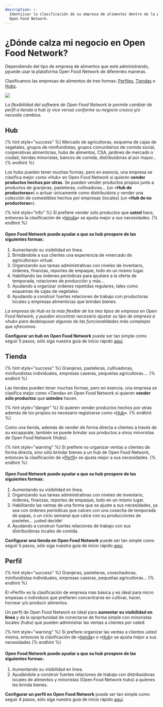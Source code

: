```yaml
---
description: >-
  Identiicar la clasificación de su empresa de alimentos dentro de la plataforma
  Open Food Network.
---
```


# ¿Dónde calza mi negocio en Open Food Network?

Dependiendo del tipo de empresa de alimentos que esté administrando, ppuede usar la plataforma Open Food Network de diferentes maneras.

Clasificamos las empresas de alimentos de tres formas: [Perfiles](your-quick-start-on-ofn-given-who-you-are.md#profile), [Tiendas](your-quick-start-on-ofn-given-who-you-are.md#shop) o [Hubs](your-quick-start-on-ofn-given-who-you-are.md#hub).

![](.gitbook/assets/index.svg)

_La flexibilidad del software de Open Food Network le permite cambiar de perfil a tienda a hub (y vice versa) conforme su negocio crezca y/o necesite cambios._

## Hub

{% hint style="success" %}
Mercado de agricultoras, esquema de cajas de vegetales, grupos de minifundistas, grupos comunitarios de comida social, cooperativas alimenticias, hubs de alimentos, CSA, jardines de mercado o ciudad, tiendas minoristas, bancos de comida, distribuidoras al por mayor...
{% endhint %}

Los hubs pueden tener muchas formas, pero en esencia, una empresa se clasifica mejor como «Hub» en Open Food Network si quieren **vender productos hechos por otras**. Se pueden vender productos propios junto a productos de granjeras, pasteleras, cultivadoras... (un «**Hub de productoras»**) o actuar únicamente como distribuidora y vender una colección de comestibles hechos por empresas (locales) (un «**Hub de no productoras**»).

{% hint style="info" %}
Si prefiere vender sólo productos que **usted** hace, entonces la clasificación de «[tienda](your-quick-start-on-ofn-given-who-you-are.md#shop)» se ajusta mejor a sus necesidades.
{% endhint %}

#### Open Food Network puede ayudar a que su hub prospere de las siguientes formas:

1. Aumentando su visibilidad en línea.
2. Brindándole a sus clientes una experiencia de «mercado de agricultoras» virtual.
3. Organizando sus tareas administrativas con niveles de inventario, órdenes, finanzas, reportes de empaque, todo en un mismo lugar.
4. Habilitando las órdenes periódicas para ajustare a la oferta de temporada, rotaciones de producción y más...
5. Ayudando a organizar ordenes repetidas regulares, tales como esquemas de cajas de vegetales.
6. Ayudando a construir fuertes relaciones de trabajo con productoras locales y empresas alimenticias que brindan bienes.

_La empresa de Hub es la más flexible de los tres tipos de empresa en Open Food Network, y pueden encontrar necesario ajustar su tipo de empresa a «hub» para desbloquear algunas de las funcionalidades más complejas que ofrecemos._

**Configurar un hub en Open Food Network** puede ser tan simple como seguir 5 pasos, sólo siga nuestra guía de inicio rápido [aquí](quick-start-guides/multi-producers-shop-hub-quick-setup-guide.md).

## Tienda

{% hint style="success" %}
Granjeras, pasteleras, cultivadoras, minifundistas individuales, empresas caseras, pequeñas agricultoras....
{% endhint %}

Las tiendas pueden tener muchas formas, pero en esencia, una empresa se clasifica mejor como «Tienda» en Open Food Network si quieren **vender **_**sólo**_** productos** que **ustedes** hacen.

{% hint style="danger" %}
Si quieren vender productos hechos por otras además de los propios es necesario registrarse como «[Hub](your-quick-start-on-ofn-given-who-you-are.md#hub)».
{% endhint %}

Como una tienda, además de vender de forma directa a clientes a través de su escaparate, también se puede brindar sus productos a otros minoristas de Open Food Network (Hubs).

{% hint style="warning" %}
Si prefiere no organizar ventas a clientes de forma directa, sino sólo brindar bienes a un hub de Open Food Network, entonces la clasificación de «[Perfil](your-quick-start-on-ofn-given-who-you-are.md#profile)» se ajusta mejor a sus necesidades.
{% endhint %}

#### Open Food Network puede ayudar a que su hub prospere de las siguientes formas:

1. Aumentando su visibilidad en línea.
2. Organizando sus tareas administrativas con niveles de inventario, órdenes, finanzas, reportes de empaque, todo en un mismo lugar.
3. Habilitando las ventas de una forma que se ajuste a sus necesidades, ya sea con órdenes periódicas que calcen con una cosecha de temporada de papas, o un ciclo semanal que calce con su producciones de pasteles... ¡usted decide!
4. Ayudando a construir fuertes relaciones de trabajo con sus distribuidoras locales de comida.

**Configurar una tienda en Open Food Network** puede ser tan simple como seguir 5 pasos, sólo siga nuestra guía de inicio rápido [aquí](quick-start-guides/producer-shop-quick-setup-guide.md).

## Perfil

{% hint style="success" %}
Granjeras, pasteleras, cosechadoras, minifundistas individuales, empresas caseras, pequeñas agricultoras...
{% endhint %}

El «Perfil» es la clasificación de empresa más básica y es ideal para micro empesas o individuos que prefieren concentrarse en cultivar, hacer, hornear y/o producir alimentos.

Un perfil de Open Food Network es ideal para **aumentar su visibilidad en línea** y da la opoprtunidad de conectarse de forma simple con minoristas locales (hubs) que pueden administrar las ventas a clientes por usted.

{% hint style="warning" %}
Si prefiere organizar las ventas a clientes usted misma, entonces la clasificación de «[tienda](your-quick-start-on-ofn-given-who-you-are.md#shop)» o «[Hub](your-quick-start-on-ofn-given-who-you-are.md#hub)» se ajusta mejor a sus necesidades
{% endhint %}

#### Open Food Network puede ayudar a que su hub prospere de las siguientes formas:

1. Aumentando su visibilidad en línea.
2. Ayudándole a construir fuertes relaciones de trabajo con distribuidoras locales de alimentos y minoristas (Open Food Network hubs) a quienes les brinda bienes.

**Configurar un perfil en Open Food Network** puede ser tan simple como seguir 4 pasos, sólo siga nuestra guía de inicio rápido [aquí](quick-start-guides/profile-only-quick-setup-guide.md).
